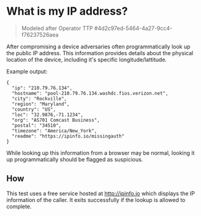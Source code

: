 # What is my IP address?

> Modeled after Operator TTP #4d2c97ed-5464-4a27-9cc4-f76237526aea

After compromising a device adversaries often programmatically look up the public IP address. This information provides details about the physical location of the device, including it's specific longitude/lattitude.

Example output: 
```
{
  "ip": "210.79.76.134",
  "hostname": "pool-210.79.76.134.washdc.fios.verizon.net",
  "city": "Rockville",
  "region": "Maryland",
  "country": "US",
  "loc": "32.9876,-71.1234",
  "org": "AS701 Comcast Business",
  "postal": "34510",
  "timezone": "America/New_York",
  "readme": "https://ipinfo.io/missingauth"
}   
```

While looking up this information from a browser may be normal, looking it up programmatically should be flagged as suspicious.

## How

This test uses a free service hosted at http://ipinfo.io which displays the IP information of the caller. It exits successfully if the lookup is allowed to complete.